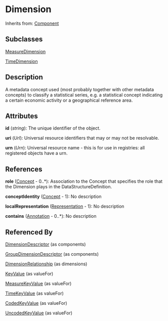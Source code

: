 
# Dimension

Inherits from: [Component](../Base/Component.md)

## Subclasses

[MeasureDimension](MeasureDimension.md)

[TimeDimension](TimeDimension.md)



## Description

A metadata concept used (most probably together with other metadata concepts) to classify a statistical series, e.g. a statistical concept indicating a certain economic activity or a geographical reference area.


## Attributes

**id** (*string*): The unique identifier of the object.

**uri** (*Url*): Universal resource identifiers that may or may not be resolvable.

**urn** (*Urn*): Universal resource name - this is for use in registries: all registered objects have a urn.



## References

**role** ([Concept](../ConceptSchemes/Concept.md) - 0..*): Association to the Concept that specifies the role that the Dimension plays in the DataStructureDefinition.

**conceptIdentity** ([Concept](../ConceptSchemes/Concept.md) - 1): No description

**localRepresentation** ([Representation](../Base/Representation.md) - 1): No description

**contains** ([Annotation](../Base/Annotation.md) - 0..*): No description



## Referenced By

[DimensionDescriptor](DimensionDescriptor.md) (as components)

[GroupDimensionDescriptor](GroupDimensionDescriptor.md) (as components)

[DimensionRelationship](DimensionRelationship.md) (as dimensions)

[KeyValue](KeyValue.md) (as valueFor)

[MeasureKeyValue](MeasureKeyValue.md) (as valueFor)

[TimeKeyValue](TimeKeyValue.md) (as valueFor)

[CodedKeyValue](CodedKeyValue.md) (as valueFor)

[UncodedKeyValue](UncodedKeyValue.md) (as valueFor)


